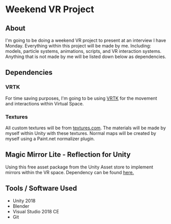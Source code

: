 # Weekend VR Project


## About

I'm going to be doing a weekend VR project to present at an interview I have Monday. Everything within this project will be made by me. Including: models, particle systems, animations, scripts, and VR interaction systems. Anything that is not made by me will be listed down below as dependencies.

## Dependencies

### VRTK

For time saving purposes, I'm going to be using [VRTK](https://vrtoolkit.readme.io/) for the movement and interactions within Virtual Space. 

### Textures

All custom textures will be from [textures.com](https://textures.com/). The materials will be made by myself within Unity with these textures. Normal maps will be created by myself using a Paint.net normalizer plugin.

## Magic Mirror Lite - Reflection for Unity

Using this free asset package from the Unity Asset store to implement mirrors within the VR space. Dependency can be found [here.](https://assetstore.unity.com/packages/tools/particles-effects/magic-mirror-lite-reflection-for-unity-34824)

## Tools / Software Used

* Unity 2018
* Blender
* Visual Studio 2018 CE
* Git
